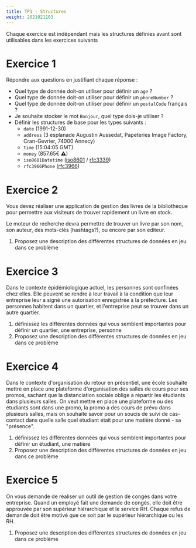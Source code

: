 ```yaml
---
title: TP1 - Structures
weight: 2021021103
---
```


Chaque exercice est indépendant mais les structures définies avant sont utilisables dans les exercices suivants 

# Exercice 1

Répondre aux questions en justifiant chaque réponse :

- Quel type de donnée doit-on utiliser pour définir un `age` ?
- Quel type de donnée doit-on utiliser pour définir un `phoneNumber` ?
- Quel type de donnée doit-on utiliser pour définir un `postalCode` français ?
- Je souhaite stocker le mot `Bonjour`, quel type dois-je utiliser ?
- Définir les structures de base pour les types suivants : 
    - `date` (1991-12-30)
    - `address` (3 esplanade Augustin Aussedat, Papeteries Image Factory, Cran-Gevrier, 74000 Annecy)
    - `time` (15:04:05 GMT)
    - `money` (857.65€ ⚠️)
    - `iso8601Datetime` ([iso8601](https://www.w3.org/TR/NOTE-datetime) / [rfc3339](https://datatracker.ietf.org/doc/html/rfc3339))
    - `rfc3966Phone` ([rfc3966](https://datatracker.ietf.org/doc/html/rfc3966))

# Exercice 2

Vous devez réaliser une application de gestion des livres de la bibliothèque pour permettre aux visiteurs de trouver rapidement un livre en stock.

Le moteur de recherche devra permettre de trouver un livre par son nom, son auteur, des mots-clés (hashtags?), ou encore par son editeur. 

1. Proposez une description des différentes structures de données en jeu dans ce problème


# Exercice 3

Dans le contexte épidémiologique actuel, les personnes sont confinées chez elles. Elle peuvent se rendre à leur travail à la condition que leur entreprise leur a signé une autorisation enregistrée à la préfecture. Les personnes habitent dans un quartier, et l'entreprise peut se trouver dans un autre quartier.

1. définissez les différentes données qui vous semblent importantes pour définir un quartier, une entreprise, personne
2. Proposez une description des différentes structures de données en jeu dans ce problème

# Exercice 4

Dans le contexte d'organisation du retour en présentiel, une école souhaite mettre en place une plateforme d'organisation des salles de cours pour ses promos, sachant que la distanciation sociale oblige a répartir les étudiants dans plusieurs salles. On veut mettre en place une plateforme ou des étudiants sont dans une promo, la promo a des cours de prévu dans plusieurs salles, mais on souhaite savoir pour un soucis de suivi de cas-contact dans quelle salle quel étudiant était pour une matière donné - sa "présence". 

1. définissez les différentes données qui vous semblent importantes pour définir un étudiant, une matière
2. Proposez une description des différentes structures de données en jeu dans ce problème


# Exercice 5

On vous demande de réaliser un outil de gestion de congés dans votre entreprise. Quand un employé fait une demande de congés, elle doit être approuvée par son supérieur hiérarchique et le service RH. Chaque refus de demande doit être motivé que ce soit par le supérieur hiérarchique ou les RH. 

1. Proposez une description des différentes structures de données en jeu dans ce problème